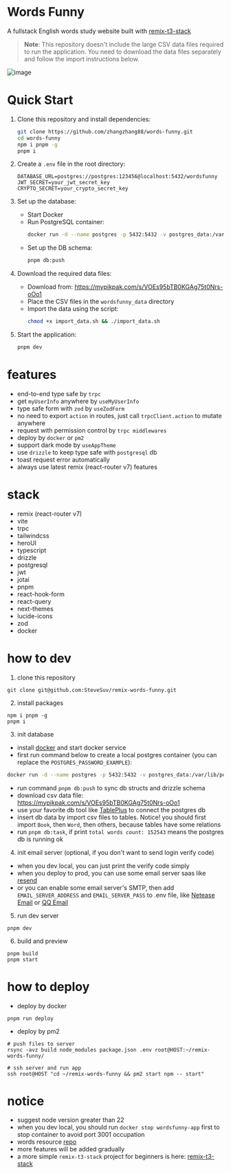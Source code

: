 # Words Funny

A fullstack English words study website built with [remix-t3-stack](https://github.com/SteveSuv/remix-t3-stack)

> **Note**: This repository doesn't include the large CSV data files required to run the application. You need to download the data files separately and follow the import instructions below.

![image](https://github.com/user-attachments/assets/6e57831f-9915-4f6f-9c2f-93040b0dcede)

# Quick Start

1. Clone this repository and install dependencies:
   ```bash
   git clone https://github.com/zhangzhang88/words-funny.git
   cd words-funny
   npm i pnpm -g
   pnpm i
   ```

2. Create a `.env` file in the root directory:
   ```
   DATABASE_URL=postgres://postgres:123456@localhost:5432/wordsfunny
   JWT_SECRET=your_jwt_secret_key
   CRYPTO_SECRET=your_crypto_secret_key
   ```

3. Set up the database:
   - Start Docker
   - Run PostgreSQL container:
     ```bash
     docker run -d --name postgres -p 5432:5432 -v postgres_data:/var/lib/postgresql/data -e POSTGRES_USER=postgres -e POSTGRES_PASSWORD=123456 -e POSTGRES_DB=wordsfunny postgres:16-alpine
     ```
   - Set up the DB schema:
     ```bash
     pnpm db:push
     ```

4. Download the required data files:
   - Download from: https://mypikpak.com/s/VOEs95bTB0KGAg75t0Nrs-oOo1
   - Place the CSV files in the `wordsfunny_data` directory
   - Import the data using the script:
     ```bash
     chmod +x import_data.sh && ./import_data.sh
     ```

5. Start the application:
   ```bash
   pnpm dev
   ```

# features

- end-to-end type safe by `trpc`
- get `myUserInfo` anywhere by `useMyUserInfo`
- type safe form with `zod` by `useZodForm`
- no need to export `action` in routes, just call `trpcClient.action` to mutate anywhere
- request with permission control by `trpc middlewares`
- deploy by `docker` or `pm2`
- support dark mode by `useAppTheme`
- use `drizzle` to keep type safe with `postgresql` db
- toast request error automatically
- always use latest remix (react-router v7) features

# stack

- remix (react-router v7)
- vite
- trpc
- tailwindcss
- heroUI
- typescript
- drizzle
- postgresql
- jwt
- jotai
- pnpm
- react-hook-form
- react-query
- next-themes
- lucide-icons
- zod
- docker

# how to dev

1. clone this repository

```
git clone git@github.com:SteveSuv/remix-words-funny.git
```

2. install packages

```
npm i pnpm -g
pnpm i
```

3. init database

- install [docker](https://www.docker.com/get-started/) and start docker service
- first run command below to create a local postgres container (you can replace the `POSTGRES_PASSWORD_EXAMPLE`):

```sh
docker run -d --name postgres -p 5432:5432 -v postgres_data:/var/lib/postgresql/data -e POSTGRES_USER=postgres -e POSTGRES_PASSWORD=POSTGRES_PASSWORD_EXAMPLE -e POSTGRES_DB=wordsfunny postgres:16-alpine
```

- run command `pnpm db:push` to sync db structs and drizzle schema
- download csv data file: https://mypikpak.com/s/VOEs95bTB0KGAg75t0Nrs-oOo1
- use your favorite db tool like [TablePlus](https://tableplus.com/) to connect the postgres db
- insert db data by import csv files to tables. Notice! you should first import `Book`, then `Word`, then others, because tables have some relations
- run `pnpm db:task`, if print `total words count: 152543` means the postgres db is running ok

4. init email server (optional, if you don't want to send login verify code)

- when you dev local, you can just print the verify code simply
- when you deploy to prod, you can use some email server saas like [resend](https://resend.com/)
- or you can enable some email server's SMTP, then add `EMAIL_SERVER_ADDRESS` and `EMAIL_SERVER_PASS` to .env file, like [Netease Email](https://mail.163.com/) or [QQ Email](https://mail.qq.com/)

5. run dev server

```
pnpm dev
```

6. build and preview

```
pnpm build
pnpm start
```

# how to deploy

- deploy by docker

```
pnpm run deploy
```

- deploy by pm2

```
# push files to server
rsync -avz build node_modules package.json .env root@HOST:~/remix-words-funny/

# ssh server and run app
ssh root@HOST "cd ~/remix-words-funny && pm2 start npm -- start"
```

# notice

- suggest node version greater than 22
- when you dev local, you should run `docker stop wordsfunny-app` first to stop container to avoid port 3001 occupation
- words resource [repo](https://github.com/kajweb/dict)
- more features will be added gradually
- a more simple `remix-t3-stack` project for beginners is here: [remix-t3-stack](https://github.com/SteveSuv/remix-t3-stack)
